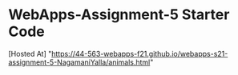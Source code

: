 # WebApps-Assignment-5 Starter Code
[Hosted At] "https://44-563-webapps-f21.github.io/webapps-s21-assignment-5-NagamaniYalla/animals.html"